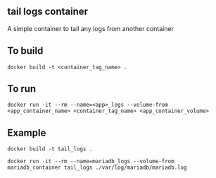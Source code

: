 ## tail logs container
A simple container to tail any logs from another container


## To build
``docker build -t <container_tag_name> .``


## To run
``docker run -it --rm --name=<app>_logs --volume-from <app_container_name> <container_tag_name> <app_container_volume>``

## Example
``docker build -t tail_logs .``

``docker run -it --rm --name=mariadb_logs --volume-from mariadb_container tail_logs ./var/log/mariadb/mariadb.log``

